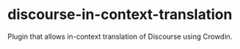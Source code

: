 # discourse-in-context-translation
Plugin that allows in-context translation of Discourse using Crowdin.
